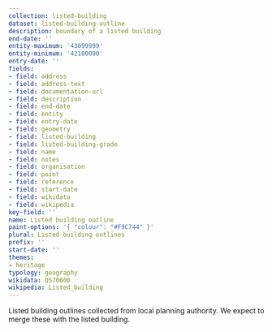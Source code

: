 ```yaml
---
collection: listed-building
dataset: listed-building-outline
description: boundary of a listed building
end-date: ''
entity-maximum: '43099999'
entity-minimum: '42100000'
entry-date: ''
fields:
- field: address
- field: address-text
- field: documentation-url
- field: description
- field: end-date
- field: entity
- field: entry-date
- field: geometry
- field: listed-building
- field: listed-building-grade
- field: name
- field: notes
- field: organisation
- field: point
- field: reference
- field: start-date
- field: wikidata
- field: wikipedia
key-field: ''
name: Listed building outline
paint-options: '{ "colour": "#F9C744" }'
plural: Listed building outlines
prefix: ''
start-date: ''
themes:
- heritage
typology: geography
wikidata: Q570600
wikipedia: Listed_building
---
```


Listed building outlines collected from local planning authority. We expect to merge these with the listed building.

